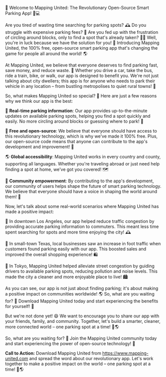 🎉 Welcome to Mapping United: The Revolutionary Open-Source Smart Parking App! 🚗💻

Are you tired of wasting time searching for parking spots? 🕰️ Do you struggle with expensive parking fees? 💸 Are you fed up with the frustration of circling around blocks, only to find a spot that's already taken? 🚌😩 Well, you're in luck because we have the solution for you! 🎉 Introducing Mapping United, the 100% free, open-source smart parking app that's changing the game for people all around the world! 🌎

At Mapping United, we believe that everyone deserves to find parking fast, save money, and reduce waste. 💪 Whether you drive a car, take the bus, ride a train, bike, or walk, our app is designed to benefit you. We're not just talking about city dwellers; this app is for anyone who needs to park their vehicle in any location – from bustling metropolises to quiet rural towns! 🌆

So, what makes Mapping United so special? 🤔 Here are just a few reasons why we think our app is the best:

📍 **Real-time parking information**: Our app provides up-to-the-minute updates on available parking spots, helping you find a spot quickly and easily. No more circling around blocks or guessing where to park! 🔴

💸 **Free and open-source**: We believe that everyone should have access to this revolutionary technology, which is why we've made it 100% free. Plus, our open-source code means that anyone can contribute to the app's development and improvement! 🤝

🌎 **Global accessibility**: Mapping United works in every country and county, supporting all languages. Whether you're traveling abroad or just need help finding a spot at home, we've got you covered! 🗺️

💪 **Community empowerment**: By contributing to the app's development, our community of users helps shape the future of smart parking technology. We believe that everyone should have a voice in shaping the world around them! 💬

Now, let's talk about some real-world scenarios where Mapping United has made a positive impact:

🌆 In downtown Los Angeles, our app helped reduce traffic congestion by providing accurate parking information to commuters. This meant less time spent searching for spots and more time enjoying the city! 🕰️

💪 In small-town Texas, local businesses saw an increase in foot traffic when customers found parking easily with our app. This boosted sales and improved the overall shopping experience! 🛍️

🌈 In Tokyo, Mapping United helped alleviate street congestion by guiding drivers to available parking spots, reducing pollution and noise levels. This made the city a cleaner and more enjoyable place to live! 🏙️

As you can see, our app is not just about finding parking; it's about making a positive impact on communities worldwide! 🌎 So, what are you waiting for? 🤔 Download Mapping United today and start experiencing the benefits for yourself! 📲

But we're not done yet! 😄 We want to encourage you to share our app with your friends, family, and community. Together, let's build a smarter, cleaner, more connected world – one parking spot at a time! 💪🌎

So, what are you waiting for? 🤔 Join the Mapping United community today and start experiencing the power of open-source technology! 🚀

**Call to Action:** Download Mapping United from https://www.mapping-united.com and spread the word about our revolutionary app. Let's work together to make a positive impact on the world – one parking spot at a time! 💪🌎